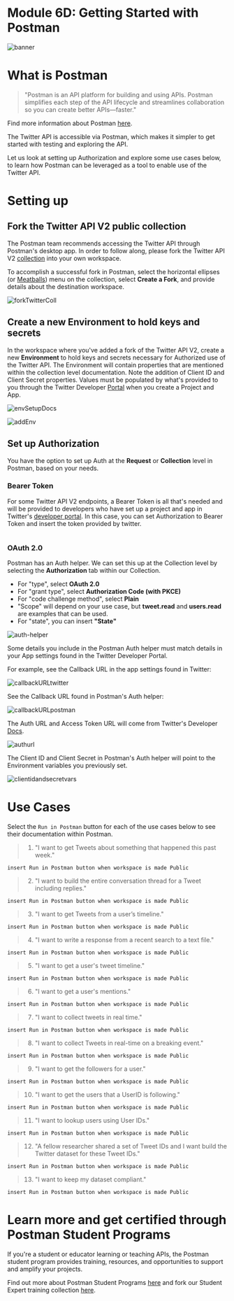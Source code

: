 # Module 6D: Getting Started with Postman

![banner](https://user-images.githubusercontent.com/60015240/191588591-935e18ca-bf11-4cf0-a45a-39facb6b77a6.png)

# What is Postman

> "Postman is an API platform for building and using APIs. Postman simplifies each step of the API lifecycle and streamlines collaboration so you can create better APIs—faster."

Find more information about Postman [here](https://www.postman.com/product/what-is-postman/).

The Twitter API is accessible via Postman, which makes it simpler to get started with testing and exploring the API.

Let us look at setting up Authorization and explore some use cases below, to learn how Postman can be leveraged as a tool to enable use of the Twitter API.

# Setting up
## Fork the Twitter API V2 public collection
The Postman team recommends accessing the Twitter API through Postman's desktop app. In order to follow along, please fork the Twitter API V2 [collection](https://www.postman.com/twitter/workspace/twitter-s-public-workspace/collection/9956214-784efcda-ed4c-4491-a4c0-a26470a67400?action=share&creator=21506762) into your own workspace.

To accomplish a successful fork in Postman, select the horizontal ellipses (or [Meatballs](https://uxplanet.org/choose-correct-menu-icon-for-your-navigation-7ffc22df80ac)) menu on the collection, select **Create a Fork**, and provide details about the destination workspace.

![forkTwitterColl](https://user-images.githubusercontent.com/60015240/187228316-b96f5316-3dad-4b9d-9c34-d219a5959396.gif)

## Create a new Environment to hold keys and secrets
In the workspace where you've added a fork of the Twitter API V2, create a new **Environment** to hold keys and secrets necessary for Authorized use of the Twitter API. The Environment will contain properties that are mentioned within the collection level documentation. Note the addition of Client ID and Client Secret properties. Values must be populated by what's provided to you through the Twitter Developer [Portal](https://developer.twitter.com) when you create a Project and App.

![envSetupDocs](https://user-images.githubusercontent.com/60015240/191588476-8aafa23b-edaf-46cc-a573-dbb208b28408.png)

![addEnv](https://user-images.githubusercontent.com/60015240/187230059-aa08600a-491b-42b3-94d5-3a9c71c97b71.gif)

## Set up Authorization 

You have the option to set up Auth at the **Request** or **Collection** level in Postman, based on your needs.

### Bearer Token

For some Twitter API V2 endpoints, a Bearer Token is all that's needed and will be provided to developers who have set up a project and app in Twitter's [developer portal](developer.twitter.com). In this case, you can set Authorization to Bearer Token and insert the token provided by twitter. 

<img src="https://content.pstmn.io/75b06b8c-0c05-4eb5-97f8-232f135f5508/QXVnLTI2LTIwMjIgMTMtNTQtMTEuZ2lm" alt="">

### OAuth 2.0

Postman has an Auth helper. We can set this up at the Collection level by selecting the **Authorization** tab within our Collection.
- For "type", select **OAuth 2.0**
- For "grant type", select **Authorization Code (with PKCE)**
- For "code challenge method", select **Plain**
 - "Scope" will depend on your use case, but **tweet.read** and **users.read** are examples that can be used.
 - For "state", you can insert **"State"**

![auth-helper](https://user-images.githubusercontent.com/60015240/187233234-1789bc48-a87f-4561-bc19-7a22cc56e285.gif)

Some details you include in the Postman Auth helper must match details in your App settings found in the Twitter Developer Portal. 

For example, see the Callback URL in the app settings found in Twitter:

![callbackURLtwitter](https://user-images.githubusercontent.com/60015240/191588794-92a684dc-0acc-49a2-b77d-2c6adc002c6d.png)

See the Callback URL found in Postman's Auth helper:

![callbackURLpostman](https://user-images.githubusercontent.com/60015240/191588881-e01a46ff-181f-462d-a8ba-1b900f118909.png)

The Auth URL and Access Token URL will come from Twitter's Developer [Docs](https://developer.twitter.com/en/docs/tutorials/postman-getting-started).

![authurl](https://user-images.githubusercontent.com/60015240/191589030-b89739b3-b676-414d-a3a3-fe01fc58b82f.png)


The Client ID and Client Secret in Postman's Auth helper will point to the Environment variables you previously set.

![clientidandsecretvars](https://user-images.githubusercontent.com/60015240/191589223-521efa8b-6acd-4669-8b2d-85d3b2d7993d.png)

# Use Cases
Select the `Run in Postman` button for each of the use cases below to see their documentation within Postman.
>1. "I want to get Tweets about something that happened this past week."

` insert Run in Postman button when workspace is made Public `

>2. "I want to build the entire conversation thread for a Tweet including replies."

` insert Run in Postman button when workspace is made Public `

>3. "I want to get Tweets from a user’s timeline."

` insert Run in Postman button when workspace is made Public `

>4. "I want to write a response from a recent search to a text file."

` insert Run in Postman button when workspace is made Public `

>5. "I want to get a user's tweet timeline."

` insert Run in Postman button when workspace is made Public `

>6. "I want to get a user's mentions."

` insert Run in Postman button when workspace is made Public `

>7. "I want to collect tweets in real time."

` insert Run in Postman button when workspace is made Public `

>8. "I want to collect Tweets in real-time on a breaking event."

` insert Run in Postman button when workspace is made Public `

>9. "I want to get the followers for a user."

` insert Run in Postman button when workspace is made Public `

>10. "I want to get the users that a UserID is following."

` insert Run in Postman button when workspace is made Public `

>11. "I want to lookup users using User IDs."

` insert Run in Postman button when workspace is made Public `

>12. "A fellow researcher shared a set of Tweet IDs and I want build the Twitter dataset for these Tweet IDs."

` insert Run in Postman button when workspace is made Public `

>13. "I want to keep my dataset compliant."

` insert Run in Postman button when workspace is made Public `

# Learn more and get certified through Postman Student Programs

If you're a student or educator learning or teaching APIs, the Postman student program provides training, resources, and opportunities to support and amplify your projects.

Find out more about Postman Student Programs [here](https://www.postman.com/student-program/) and fork our Student Expert training collection [here](https://www.postman.com/postman/workspace/postman-student-program).